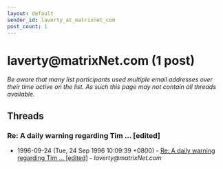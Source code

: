 ```yaml
---
layout: default
sender_id: laverty_at_matrixnet_com
post_count: 1
---
```


# laverty<span>@</span>matrixNet.com (1 post)

_Be aware that many list participants used multiple email addresses over their time active on the list. As such this page may not contain all threads available._

## Threads

### Re: A daily warning regarding Tim ... [edited]
+ 1996-09-24 (Tue, 24 Sep 1996 10:09:39 +0800) - [Re: A daily warning regarding Tim ... [edited]](/archive/1996/09/6fb0b32c8050cc25cabbfc0df2f5e7582a9768915843603c7afebfc16930a90c) - _laverty@matrixNet.com_

